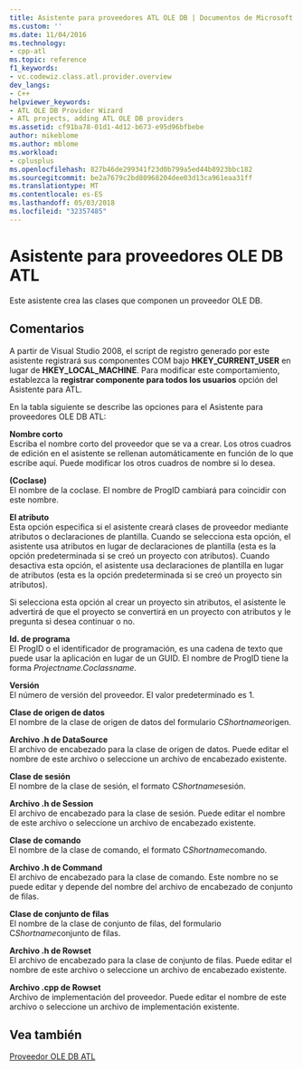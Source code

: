 ```yaml
---
title: Asistente para proveedores ATL OLE DB | Documentos de Microsoft
ms.custom: ''
ms.date: 11/04/2016
ms.technology:
- cpp-atl
ms.topic: reference
f1_keywords:
- vc.codewiz.class.atl.provider.overview
dev_langs:
- C++
helpviewer_keywords:
- ATL OLE DB Provider Wizard
- ATL projects, adding ATL OLE DB providers
ms.assetid: cf91ba78-01d1-4d12-b673-e95d96bfbebe
author: mikeblome
ms.author: mblome
ms.workload:
- cplusplus
ms.openlocfilehash: 827b46de299341f23d0b799a5ed44b8923bbc182
ms.sourcegitcommit: be2a7679c2bd80968204dee03d13ca961eaa31ff
ms.translationtype: MT
ms.contentlocale: es-ES
ms.lasthandoff: 05/03/2018
ms.locfileid: "32357485"
---
```

# <a name="atl-ole-db-provider-wizard"></a>Asistente para proveedores OLE DB ATL
Este asistente crea las clases que componen un proveedor OLE DB.  
  
## <a name="remarks"></a>Comentarios  
 A partir de Visual Studio 2008, el script de registro generado por este asistente registrará sus componentes COM bajo **HKEY_CURRENT_USER** en lugar de **HKEY_LOCAL_MACHINE**. Para modificar este comportamiento, establezca la **registrar componente para todos los usuarios** opción del Asistente para ATL.  
  
 En la tabla siguiente se describe las opciones para el Asistente para proveedores OLE DB ATL:  
  
 **Nombre corto**  
 Escriba el nombre corto del proveedor que se va a crear. Los otros cuadros de edición en el asistente se rellenan automáticamente en función de lo que escribe aquí. Puede modificar los otros cuadros de nombre si lo desea.  
  
 **(Coclase)**  
 El nombre de la coclase. El nombre de ProgID cambiará para coincidir con este nombre.  
  
 **El atributo**  
 Esta opción especifica si el asistente creará clases de proveedor mediante atributos o declaraciones de plantilla. Cuando se selecciona esta opción, el asistente usa atributos en lugar de declaraciones de plantilla (esta es la opción predeterminada si se creó un proyecto con atributos). Cuando desactiva esta opción, el asistente usa declaraciones de plantilla en lugar de atributos (esta es la opción predeterminada si se creó un proyecto sin atributos).  
  
 Si selecciona esta opción al crear un proyecto sin atributos, el asistente le advertirá de que el proyecto se convertirá en un proyecto con atributos y le pregunta si desea continuar o no.  
  
 **Id. de programa**  
 El ProgID o el identificador de programación, es una cadena de texto que puede usar la aplicación en lugar de un GUID. El nombre de ProgID tiene la forma *Projectname.Coclassname*.  
  
 **Versión**  
 El número de versión del proveedor. El valor predeterminado es 1.  
  
 **Clase de origen de datos**  
 El nombre de la clase de origen de datos del formulario C*Shortname*origen.  
  
 **Archivo .h de DataSource**  
 El archivo de encabezado para la clase de origen de datos. Puede editar el nombre de este archivo o seleccione un archivo de encabezado existente.  
  
 **Clase de sesión**  
 El nombre de la clase de sesión, el formato C*Shortname*sesión.  
  
 **Archivo .h de Session**  
 El archivo de encabezado para la clase de sesión. Puede editar el nombre de este archivo o seleccione un archivo de encabezado existente.  
  
 **Clase de comando**  
 El nombre de la clase de comando, el formato C*Shortname*comando.  
  
 **Archivo .h de Command**  
 El archivo de encabezado para la clase de comando. Este nombre no se puede editar y depende del nombre del archivo de encabezado de conjunto de filas.  
  
 **Clase de conjunto de filas**  
 El nombre de la clase de conjunto de filas, del formulario C*Shortname*conjunto de filas.  
  
 **Archivo .h de Rowset**  
 El archivo de encabezado para la clase de conjunto de filas. Puede editar el nombre de este archivo o seleccione un archivo de encabezado existente.  
  
 **Archivo .cpp de Rowset**  
 Archivo de implementación del proveedor. Puede editar el nombre de este archivo o seleccione un archivo de implementación existente.  
  
## <a name="see-also"></a>Vea también  
 [Proveedor OLE DB ATL](../../atl/reference/adding-an-atl-ole-db-provider.md)

